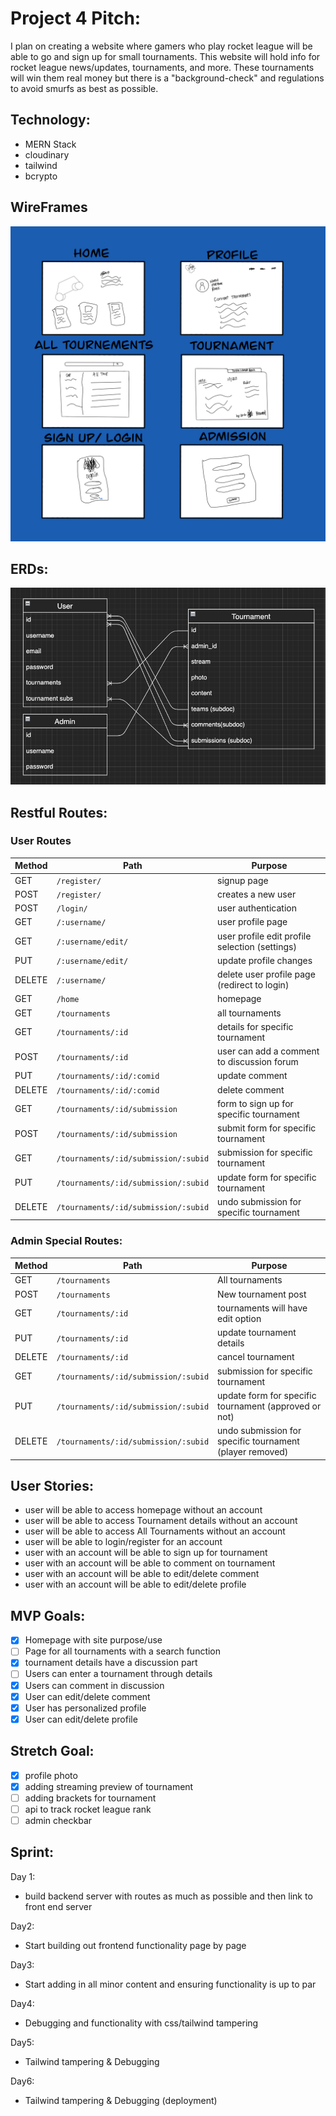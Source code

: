 # Project 4 Pitch:
I plan on creating a website where gamers who play rocket league will be able to go and sign up for small tournaments. This website will hold info for rocket league news/updates, tournaments, and more. These tournaments will win them real money but there is a "background-check" and regulations to avoid smurfs as best as possible. 

## Technology:
- MERN Stack
- cloudinary 
- tailwind
- bcrypto

## WireFrames
![wireframe](./img/WireFrame.png)

## ERDs:
![ERDs](./img/ERDs.png)

## Restful Routes:

### User Routes
| Method | Path | Purpose |
| ------ | -------------- | -------------------------------- |
| GET | `/register/` | signup page |
| POST | `/register/` | creates a new user |
| POST | `/login/` |  user authentication |
| GET | `/:username/` | user profile page |
| GET | `/:username/edit/` | user profile edit profile selection (settings) |
| PUT | `/:username/edit/` | update profile changes|
| DELETE | `/:username/` | delete user profile page (redirect to login) |
| GET | `/home` | homepage |
| GET | `/tournaments` | all tournaments |
| GET | `/tournaments/:id` | details for specific tournament |
| POST | `/tournaments/:id` | user can add a comment to discussion forum |
| PUT | `/tournaments/:id/:comid` | update comment |
| DELETE | `/tournaments/:id/:comid` | delete comment |
| GET | `/tournaments/:id/submission` | form to sign up for specific tournament |
| POST | `/tournaments/:id/submission` | submit form for specific tournament |
| GET | `/tournaments/:id/submission/:subid` | submission for specific tournament |
| PUT | `/tournaments/:id/submission/:subid` | update form for specific tournament |
| DELETE | `/tournaments/:id/submission/:subid` | undo submission for specific tournament |

### Admin Special Routes:
| Method | Path | Purpose |
| ------ | -------------- | -------------------------------- |
| GET | `/tournaments` | All tournaments |
| POST | `/tournaments` | New tournament post |
| GET | `/tournaments/:id` | tournaments will have edit option |
| PUT | `/tournaments/:id` | update tournament details |
| DELETE | `/tournaments/:id` | cancel tournament |
| GET | `/tournaments/:id/submission/:subid` | submission for specific tournament |
| PUT | `/tournaments/:id/submission/:subid` | update form for specific tournament (approved or not) |
| DELETE | `/tournaments/:id/submission/:subid` | undo submission for specific tournament (player removed) |

## User Stories:
- user will be able to access homepage without an account
- user will be able to access Tournament details without an account
- user will be able to access All Tournaments without an account
- user will be able to login/register for an account
- user with an account will be able to sign up for tournament 
- user with an account will be able to comment on tournament
- user with an account will be able to edit/delete comment
- user with an account will be able to edit/delete profile 

## MVP Goals:
- [x] Homepage with site purpose/use 
- [ ] Page for all tournaments with a search function
- [x] tournament details have a discussion part 
- [ ] Users can enter a tournament through details
- [x] Users can comment in discussion 
- [x] User can edit/delete comment
- [x] User has personalized profile
- [x] User can edit/delete profile

## Stretch Goal:
- [x] profile photo
- [x] adding streaming preview of tournament 
- [ ] adding brackets for tournament
- [ ] api to track rocket league rank 
- [ ] admin checkbar

## Sprint:
Day 1:
- build backend server with routes as much as possible and then link to front end server

Day2:
- Start building out frontend functionality page by page

Day3:
- Start adding in all minor content and ensuring functionality is up to par 

Day4:
- Debugging and functionality with css/tailwind tampering

Day5: 
- Tailwind tampering & Debugging 

Day6: 
- Tailwind tampering & Debugging (deployment) 
